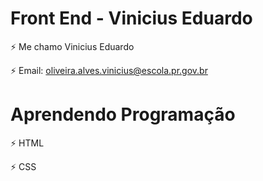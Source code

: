 # Front End - Vinicius Eduardo 
⚡ Me chamo Vinicius Eduardo

⚡ Email: oliveira.alves.vinicius@escola.pr.gov.br

# Aprendendo Programação
⚡ HTML

⚡ CSS
